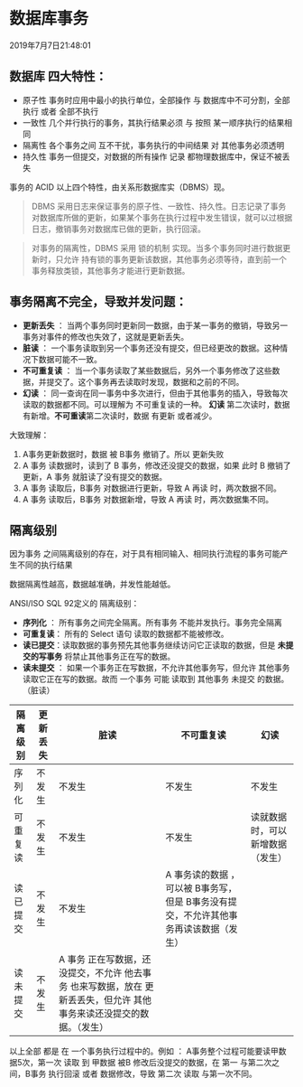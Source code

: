 # 数据库事务

2019年7月7日21:48:01

## 数据库 四大特性：

+ 原子性   事务时应用中最小的执行单位，全部操作 与 数据库中不可分割，全部执行 或者 全部不执行
+ 一致性   几个并行执行的事务，其执行结果必须 与 按照 某一顺序执行的结果相同
+ 隔离性  各个事务之间 互不干扰，事务执行的中间结果 对 其他事务必须透明
+ 持久性   事务一但提交，对数据的所有操作 记录 都物理数据库中，保证不被丢失

事务的 ACID 以上四个特性，由关系形数据库实（DBMS）现。

> DBMS 采用日志来保证事务的原子性、一致性、持久性。日志记录了事务对数据库所做的更新，如果某个事务在执行过程中发生错误，就可以过根据日志，撤销事务对数据库已做的更新，执行回滚。

> 对事务的隔离性，DBMS 采用 锁的机制 实现。当多个事务同时进行数据更新时，只允许 持有锁的事务更新该数据，其他事务必须等待，直到前一个事务释放类锁，其他事务才能进行更新数据。

## 事务隔离不完全，导致并发问题：

+ **更新丢失** ： 当两个事务同时更新同一数据，由于某一事务的撤销，导致另一事务对事件的修改也失效了，这就是更新丢失。
+ **脏读** ： 一个事务读取到另一个事务还没有提交，但已经更改的数据。这种情况下数据可能不一致。
+ **不可重复读** ： 当一个事务读取了某些数据后，另外一个事务修改了这些数据，并提交了。这个事务再去读取时发现，数据和之前的不同。
+ **幻读** ： 同一查询在同一事务中多次进行，但由于其他事务的插入，导致每次读取的数据都不同。可以理解为 不可重复读的一种。 **幻读** 第二次读时，数据有新增。**不可重读**第二次读时，数据 有更新 或者减少。

大致理解：

1. A事务更新数据时，数据 被 B事务 撤销了。所以 更新失败
2. A 事务 读数据时，读到了 B 事务，修改还没提交的数据，如果 此时 B 撤销了更新，A 事务 就脏读了没有提交的数据。
3. A 事务 读取后，B事务 对数据进行更新，导致 A 再读 时，两次数据不同。
4. A 事务 读取后，B事务 对数据新增，导致 A 再读 时，两次数据集不同。

## 隔离级别

因为事务 之间隔离级别的存在，对于具有相同输入、相同执行流程的事务可能产生不同的执行结果

数据隔离性越高，数据越准确，并发性能越低。

ANSI/ISO  SQL 92定义的 隔离级别：

+ **序列化** ： 所有事务之间完全隔离。所有事务 不能并发执行。事务完全隔离
+ **可重复读**： 所有的 Select 语句 读取的数据都不能被修改。
+ **读已提交**：读取数据的事务预先其他事务继续访问它正读取的数据，但是 **未提交的写事务** 将禁止其他事务正在写的数据。
+ **读未提交** ： 如果一个事务正在写数据，不允许其他事务写，但允许 其他事务读取它正在写的数据。故而 一个事务 可能 读取到 其他事务 未提交 的数据。（脏读）

| 隔离级别 | 更新丢失 | 脏读                                                             | 不可重复读                                          | 幻读               |
| ---- | ---- | -------------------------------------------------------------- | ---------------------------------------------- | ---------------- |
| 序列化  | 不发生  | 不发生                                                            | 不发生                                            | 不发生              |
| 可重复读 | 不发生  | 不发生                                                            | 不发生                                            | 读就数据时，可以新增数据（发生） |
| 读已提交 | 不发生  | 不发生                                                            | A 事务读的数据 ，可以被 B事务写，但是 B事务没有提交，不允许其他事务再读该数据（发生） |                  |
| 读未提交 | 不发生  | A 事务 正在写数据，还没提交，不允许 他去事务 也来写数据，放在 更新丢丢失，但允许 其他事务来读还没提交的数据。（发生） |                                                |                  |

以上全部 都是 在 一个事务执行过程中的。例如 ： A事务整个过程可能要读甲数据5次，第一次 读取 到 甲数据 被B 修改后没提交的数据，在 第一 与第二次之间，B事务 执行回滚 或者 数据修改，导致 第二次 读取 与第一次不同。